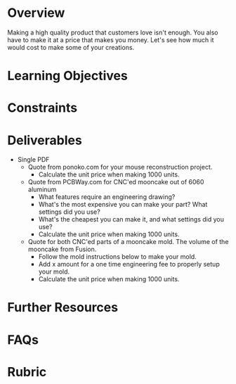 # Overview
Making a high quality product that customers love isn't enough. You also have to make it at a price that makes you money. Let's see how much it would cost to make some of your creations.

# Learning Objectives

# Constraints

# Deliverables
- Single PDF
    - Quote from ponoko.com for your mouse reconstruction project.
        - Calculate the unit price when making 1000 units.
    - Quote from PCBWay.com for CNC'ed mooncake out of 6060 aluminum
        - What features require an engineering drawing?
        - What's the most expensive you can make your part? What settings did you use?
        - What's the cheapest you can make it, and what settings did you use?
        - Calculate the unit price when making 1000 units.
    - Quote for both CNC'ed parts of a mooncake mold. The volume of the mooncake from Fusion.
        - Follow the mold instructions below to make your mold.
        - Add x amount for a one time engineering fee to properly setup your mold.
        - Calculate the unit price when making 1000 units.

# Further Resources

# FAQs

# Rubric